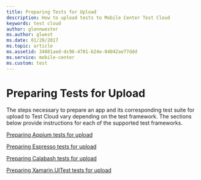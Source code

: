 ```yaml
---
title: Preparing Tests for Upload
description: How to upload tests to Mobile Center Test Cloud
keywords: test cloud
author: glennwester
ms.author: glwest
ms.date: 01/20/2017
ms.topic: article
ms.assetid: 34081aed-dc96-4781-b24e-04042ae77ddd
ms.service: mobile-center
ms.custom: test
---
```


# Preparing Tests for Upload

The steps necessary to prepare an app and its corresponding test suite for upload
to Test Cloud vary depending on the test framework. The sections below provide
instructions for each of the supported test frameworks.

[Preparing Appium tests for upload](appium.md)

[Preparing Espresso tests for upload](espresso.md)

[Preparing Calabash tests for upload](calabash.md)

[Preparing Xamarin.UITest tests for upload](uitest.md)
